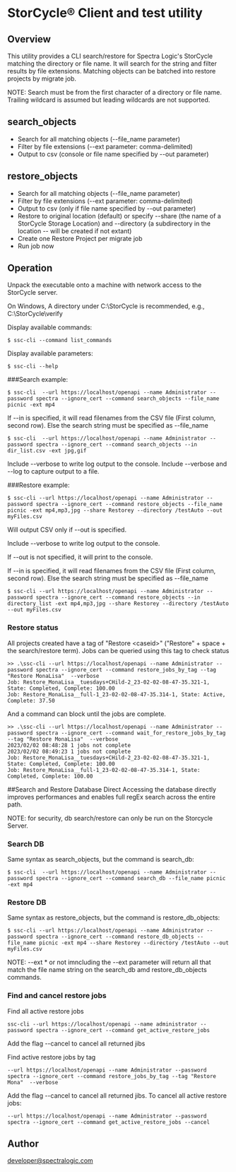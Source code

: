 # StorCycle® Client and test utility

## Overview
This utility provides a CLI search/restore for Spectra Logic's StorCycle
matching the directory or file name. 
It will search for the string and filter results by file extensions. 
Matching objects can be batched into restore projects by migrate job.

NOTE: Search must be from the first character of a directory or file name. 
Trailing wildcard is assumed but leading wildcards are not supported.

## search_objects 
- Search for all matching objects (--file_name parameter)
- Filter by file extensions (--ext parameter: comma-delimited)
- Output to csv (console or file name specified by --out parameter)

## restore_objects 
- Search for all matching objects (--file_name parameter)
- Filter by file extensions (--ext parameter: comma-delimited)
- Output to csv (only if file name specified by --out parameter)
- Restore to original location (default) or specify --share (the name of a StorCycle Storage Location) and --directory (a subdirectory in the location -- will be created if not extant)
- Create one Restore Project per migrate job
- Run job now

## Operation
Unpack the executable onto a machine with network access to the StorCycle server.

On Windows, A directory under C:\StorCycle is recommended, e.g., C:\StorCycle\verify

Display available commands:
```shell
$ ssc-cli --command list_commands
```

Display available parameters:
```shell
$ ssc-cli --help
```
###Search example:
```shell
$ ssc-cli  --url https://localhost/openapi --name Administrator --password spectra --ignore_cert --command search_objects --file_name picnic -ext mp4 
```

If --in is specified, it will read filenames from the CSV file
(First column, second row). Else the search string must be specified as --file_name
```shell
$ ssc-cli  --url https://localhost/openapi --name Administrator --password spectra --ignore_cert --command search_objects --in dir_list.csv -ext jpg,gif 
```
Include --verbose to write log output to the console. 
Include --verbose and --log <logfile> to capture output to a file.

###Restore example:
```shell
$ ssc-cli --url https://localhost/openapi --name Administrator --password spectra --ignore_cert --command restore_objects --file_name picnic -ext mp4,mp3,jpg --share Restorey --directory /testAuto --out myFiles.csv
```
Will output CSV only if --out is specified.

Include --verbose to write log output to the console. 

If --out is not specified, it will print to the console.

If --in is specified, it will read filenames from the CSV file
(First column, second row). Else the search string must be specified as --file_name
```shell
$ ssc-cli --url https://localhost/openapi --name Administrator --password spectra --ignore_cert --command restore_objects --in directory_list -ext mp4,mp3,jpg --share Restorey --directory /testAuto --out myFiles.csv
```

### Restore status
All projects created have a tag of "Restore &lt;caseid&gt;" ("Restore" + space + the search/restore term).
Jobs can be queried using this tag to check status
```shell
>> .\ssc-cli --url https://localhost/openapi --name Administrator --password spectra --ignore_cert --command restore_jobs_by_tag --tag "Restore MonaLisa"  --verbose
Job: Restore_MonaLisa__tuesdays+CHild-2_23-02-02-08-47-35.321-1, State: Completed, Complete: 100.00
Job: Restore_MonaLisa__full-1_23-02-02-08-47-35.314-1, State: Active, Complete: 37.50
```
 
And a command can block until the jobs are complete.
```shell
>> .\ssc-cli --url https://localhost/openapi --name Administrator --password spectra --ignore_cert --command wait_for_restore_jobs_by_tag --tag "Restore MonaLisa"  --verbose
2023/02/02 08:48:28 1 jobs not complete
2023/02/02 08:49:23 1 jobs not complete
Job: Restore_MonaLisa__tuesdays+CHild-2_23-02-02-08-47-35.321-1, State: Completed, Complete: 100.00
Job: Restore_MonaLisa__full-1_23-02-02-08-47-35.314-1, State: Completed, Complete: 100.00
```

##Search and Restore Database Direct
Accessing the database directly improves performances and enables full regEx search across the entire path. 

NOTE: for security, db search/restore can only be run on the Storcycle Server.

### Search DB
Same syntax as search_objects, but the command is search_db:
```shell
$ ssc-cli  --url https://localhost/openapi --name Administrator --password spectra --ignore_cert --command search_db --file_name picnic -ext mp4 
```
### Restore DB
Same syntax as restore_objects, but the command is restore_db_objects:
```shell
$ ssc-cli --url https://localhost/openapi --name Administrator --password spectra --ignore_cert --command restore_db_objects --file_name picnic -ext mp4 --share Restorey --directory /testAuto --out myFiles.csv
```
NOTE: --ext * or not imncluding the --ext parameter will return all that match the file name string 
on the search_db amd restore_db_objects commands.

### Find and cancel restore jobs
Find all active restore jobs
```nashorn js
ssc-cli --url https://localhost/openapi --name administrator --password spectra --ignore_cert --command get_active_restore_jobs
```
Add the flag --cancel to cancel all returned jibs

Find active restore jobs by tag
```nashorn js
--url https://localhost/openapi --name Administrator --password spectra --ignore_cert --command restore_jobs_by_tag --tag "Restore Mona"  --verbose
````
Add the flag --cancel to cancel all returned jibs.
To cancel all active restore jobs:
```nashorn js
--url https://localhost/openapi --name Administrator --password spectra --ignore_cert --command get_active_restore_jobs --cancel
````


## Author

developer@spectralogic.com

